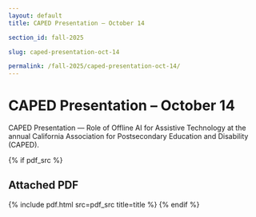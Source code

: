 ```yaml
---
layout: default
title: CAPED Presentation – October 14

section_id: fall-2025

slug: caped-presentation-oct-14

permalink: /fall-2025/caped-presentation-oct-14/
---
```


# CAPED Presentation – October 14

CAPED Presentation — Role of Offline AI for Assistive Technology at the annual California Association for Postsecondary Education and Disability (CAPED).



{% if pdf_src %}
## Attached PDF
{% include pdf.html src=pdf_src title=title %}
{% endif %}

